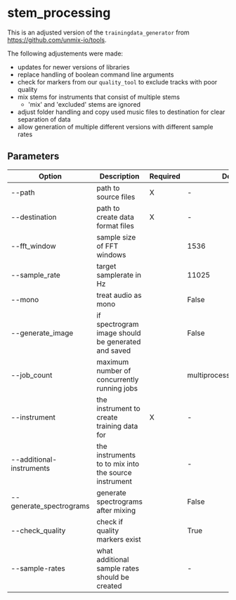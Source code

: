 # stem_processing

This is an adjusted version of the `trainingdata_generator` from https://github.com/unmix-io/tools.

The following adjustements were made:
* updates for newer versions of libraries
* replace handling of boolean command line arguments
* check for markers from our `quality_tool` to exclude tracks with poor quality
* mix stems for instruments that consist of multiple stems
  * 'mix' and 'excluded' stems are ignored
* adjust folder handling and copy used music files to destination for clear separation of data
* allow generation of multiple different versions with different sample rates

## Parameters

| Option                   | Description                                          | Required | Default                     | Example                                          |
|--------------------------|------------------------------------------------------|----------|-----------------------------|--------------------------------------------------|
| --path                   | path to source files                                 | X        | -                           | --path=D:\ba_data\concept                        |
| --destination            | path to create data format files                     | X        | -                           | --destination=D:\ba_data\concept_training        |
| --fft_window             | sample size of FFT windows                           |          | 1536                        | --fft_window=1536                                |
| --sample_rate            | target samplerate in Hz                              |          | 11025                       | --sample_rate=11025                              |
| --mono                   | treat audio as mono                                  |          | False                       | --mono false                                     |
| --generate_image         | if spectrogram image should be generated and saved   |          | False                       | --generate_image false                           |
| --job_count              | maximum number of concurrently running jobs          |          | multiprocessing.cpu_count() | --job_count=4                                    |
| --instrument             | the instrument to create training data for           | X        | -                           | --instrument=vocals                              |
| --additional-instruments | the instruments to to mix into the source instrument |          | -                           | --additional-instruments distorted_guitar vocals |
| --generate_spectrograms  | generate spectrograms after mixing                   |          | False                       | --generate_spectrograms false                    |
| --check_quality          | check if quality markers exist                       |          | True                        | --check_quality true                             |
| --sample-rates           | what additional sample rates should be created       |          | -                           | --sample-rates 22050                             |